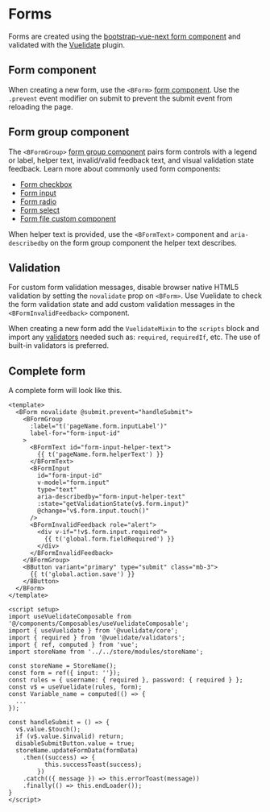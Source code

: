 # Forms

Forms are created using the
[bootstrap-vue-next form component](https://bootstrap-vue-next.github.io/bootstrap-vue-next/docs/components/form.html)
and validated with the [Vuelidate](https://vuelidate-next.netlify.app/)
plugin.

## Form component

When creating a new form, use the `<BForm>`
[form component](https://bootstrap-vue-next.github.io/bootstrap-vue-next/docs/components/form.html). Use the
`.prevent` event modifier on submit to prevent the submit event from reloading
the page.

## Form group component

The `<BFormGroup>`
[form group component](https://bootstrap-vue-next.github.io/bootstrap-vue-next/docs/components/form-group.html)
pairs form controls with a legend or label, helper text, invalid/valid feedback
text, and visual validation state feedback. Learn more about commonly used form
components:

- [Form checkbox](https://bootstrap-vue-next.github.io/bootstrap-vue-next/docs/components/form-checkbox.html)
- [Form input](https://bootstrap-vue-next.github.io/bootstrap-vue-next/docs/components/form-input.html)
- [Form radio](https://bootstrap-vue-next.github.io/bootstrap-vue-next/docs/components/form-radio.html)
- [Form select](https://bootstrap-vue-next.github.io/bootstrap-vue-next/docs/components/form-select.html)
- [Form file custom component](/guide/components/file-upload)

When helper text is provided, use the `<BFormText>` component and
`aria-describedby` on the form group component the helper text describes.

## Validation

For custom form validation messages, disable browser native HTML5 validation by
setting the `novalidate` prop on `<BForm>`. Use Vuelidate to check the form
validation state and add custom validation messages in the
`<BFormInvalidFeedback>` component.

When creating a new form add the `VuelidateMixin` to the `scripts` block and
import any [validators](https://vuelidate-next.netlify.app/validators.html) needed such as:
`required`, `requiredIf`, etc. The use of built-in validators is preferred.

## Complete form

A complete form will look like this.

```vue
<template>
  <BForm novalidate @submit.prevent="handleSubmit">
    <BFormGroup
      :label="t('pageName.form.inputLabel')"
      label-for="form-input-id"
    >
      <BFormText id="form-input-helper-text">
        {{ t('pageName.form.helperText') }}
      </BFormText>
      <BFormInput
        id="form-input-id"
        v-model="form.input"
        type="text"
        aria-describedby="form-input-helper-text"
        :state="getValidationState(v$.form.input)"
        @change="v$.form.input.touch()"
      />
      <BFormInvalidFeedback role="alert">
        <div v-if="!v$.form.input.required">
          {{ t('global.form.fieldRequired') }}
        </div>
      </BFormInvalidFeedback>
    </BFormGroup>
    <BButton variant="primary" type="submit" class="mb-3">
      {{ t('global.action.save') }}
    </BButton>
  </BForm>
</template>

<script setup>
import useVuelidateComposable from '@/components/Composables/useVuelidateComposable';
import { useVuelidate } from '@vuelidate/core';
import { required } from '@vuelidate/validators';
import { ref, computed } from 'vue';
import storeName from '../../store/modules/storeName';

const storeName = StoreName();
const form = ref({ input: ''});
const rules = { username: { required }, password: { required } };
const v$ = useVuelidate(rules, form);
const Variable_name = computed(() => {
  ...
});

const handleSubmit = () => {
  v$.value.$touch();
  if (v$.value.$invalid) return;
  disableSubmitButton.value = true;
  storeName.updateFormData(formData)
    .then((success) => {
          this.successToast(success);
        })
    .catch(({ message }) => this.errorToast(message))
    .finally(() => this.endLoader());
}
</script>
```
